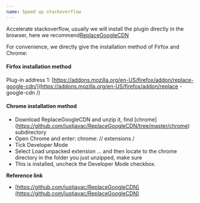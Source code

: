 ```yaml
---
name: Speed ​​up stackoverflow
---
```


Accelerate stackoverflow, usually we will install the plugin directly in the browser, here we recommend[ReplaceGoogleCDN](https://github.com/justjavac/ReplaceGoogleCDN)

For convenience, we directly give the installation method of Firfox and Chrome:

#### Firfox installation method

Plug-in address 1: [https://addons.mozilla.org/en-US/firefox/addon/replace-google-cdn/](https://addons.mozilla.org/en-US/firefox/addon/replace -google-cdn /)


#### Chrome installation method

+ Download ReplaceGoogleCDN and unzip it, find [chrome] (https://github.com/justjavac/ReplaceGoogleCDN/tree/master/chrome) subdirectory
+ Open Chrome and enter: chrome: // extensions /
+ Tick Developer Mode
+ Select Load unpacked extension ... and then locate to the chrome directory in the folder you just unzipped, make sure
+ This is installed, uncheck the Developer Mode checkbox.


**Reference link**

+ [https://github.com/justjavac/ReplaceGoogleCDN](https://github.com/justjavac/ReplaceGoogleCDN)